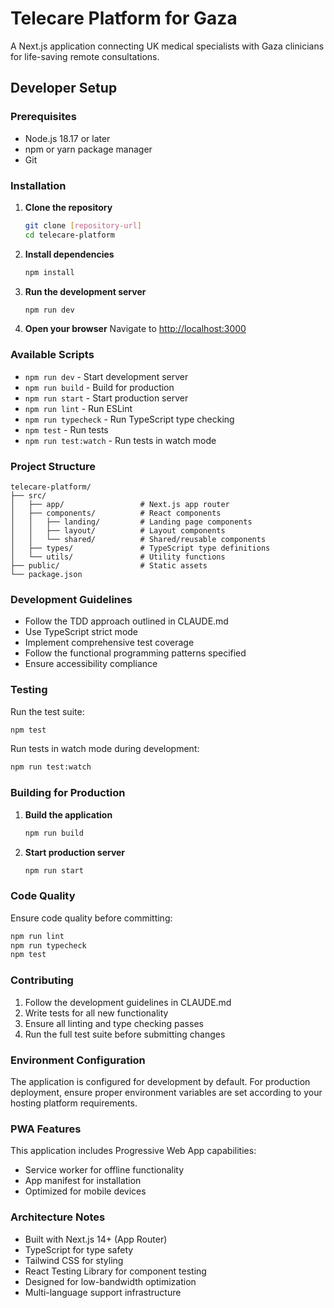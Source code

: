 # Telecare Platform for Gaza

A Next.js application connecting UK medical specialists with Gaza clinicians for life-saving remote consultations.

## Developer Setup

### Prerequisites

- Node.js 18.17 or later
- npm or yarn package manager
- Git

### Installation

1. **Clone the repository**
   ```bash
   git clone [repository-url]
   cd telecare-platform
   ```

2. **Install dependencies**
   ```bash
   npm install
   ```

3. **Run the development server**
   ```bash
   npm run dev
   ```

4. **Open your browser**
   Navigate to [http://localhost:3000](http://localhost:3000)

### Available Scripts

- `npm run dev` - Start development server
- `npm run build` - Build for production
- `npm run start` - Start production server
- `npm run lint` - Run ESLint
- `npm run typecheck` - Run TypeScript type checking
- `npm test` - Run tests
- `npm run test:watch` - Run tests in watch mode

### Project Structure

```
telecare-platform/
├── src/
│   ├── app/                 # Next.js app router
│   ├── components/          # React components
│   │   ├── landing/         # Landing page components
│   │   ├── layout/          # Layout components
│   │   └── shared/          # Shared/reusable components
│   ├── types/               # TypeScript type definitions
│   └── utils/               # Utility functions
├── public/                  # Static assets
└── package.json
```

### Development Guidelines

- Follow the TDD approach outlined in CLAUDE.md
- Use TypeScript strict mode
- Implement comprehensive test coverage
- Follow the functional programming patterns specified
- Ensure accessibility compliance

### Testing

Run the test suite:
```bash
npm test
```

Run tests in watch mode during development:
```bash
npm run test:watch
```

### Building for Production

1. **Build the application**
   ```bash
   npm run build
   ```

2. **Start production server**
   ```bash
   npm run start
   ```

### Code Quality

Ensure code quality before committing:
```bash
npm run lint
npm run typecheck
npm test
```

### Contributing

1. Follow the development guidelines in CLAUDE.md
2. Write tests for all new functionality
3. Ensure all linting and type checking passes
4. Run the full test suite before submitting changes

### Environment Configuration

The application is configured for development by default. For production deployment, ensure proper environment variables are set according to your hosting platform requirements.

### PWA Features

This application includes Progressive Web App capabilities:
- Service worker for offline functionality
- App manifest for installation
- Optimized for mobile devices

### Architecture Notes

- Built with Next.js 14+ (App Router)
- TypeScript for type safety
- Tailwind CSS for styling
- React Testing Library for component testing
- Designed for low-bandwidth optimization
- Multi-language support infrastructure
